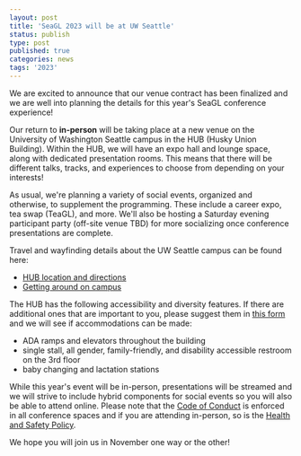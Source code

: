 ```yaml
---
layout: post
title: 'SeaGL 2023 will be at UW Seattle'
status: publish
type: post
published: true
categories: news
tags: '2023'
---
```


We are excited to announce that our venue contract has been finalized and we are well into planning the details for this year's SeaGL conference experience!

Our return to **in-person** will be taking place at a new venue on the University of Washington Seattle campus in the HUB (Husky Union Building). Within the HUB, we will have an expo hall and lounge space, along with dedicated presentation rooms. This means that there will be different talks, tracks, and experiences to choose from depending on your interests!

As usual, we're planning a variety of social events, organized and otherwise, to supplement the programming. These include a career expo, tea swap (TeaGL), and more. We'll also be hosting a Saturday evening participant party (off-site venue TBD) for more socializing once conference presentations are complete.

Travel and wayfinding details about the UW Seattle campus can be found here:

- [HUB location and directions](https://hub.washington.edu/about/plan-your-visit/#directions)
- [Getting around on campus](https://www.washington.edu/accessibility/getting-around/)

The HUB has the following accessibility and diversity features. If there are additional ones that are important to you, please suggest them in [this form](https://docs.google.com/forms/d/e/1FAIpQLSewDqI1XqypsdmEE7UvwCXU2LEqaeho8jGk8Cecf2BNZK7YNw/viewform) and we will see if accommodations can be made:

- ADA ramps and elevators throughout the building
- single stall, all gender, family-friendly, and disability accessible restroom on the 3rd floor
- baby changing and lactation stations

While this year's event will be in-person, presentations will be streamed and we will strive to include hybrid components for social events so you will also be able to attend online. Please note that the [Code of Conduct](/code_of_conduct) is enforced in all conference spaces and if you are attending in-person, so is the [Health and Safety Policy](/health_and_safety_policy).

We hope you will join us in November one way or the other!
